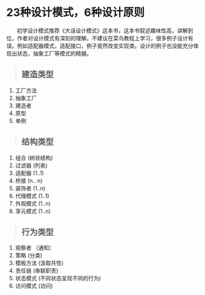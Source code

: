 # 23种设计模式，6种设计原则
&nbsp;&nbsp;&nbsp;&nbsp;&nbsp;&nbsp;&nbsp;初学设计模式推荐《大话设计模式》这本书，这本书叙述趣味性高，讲解到位，作者对设计模式有深刻的理解。不建议在菜鸟教程上学习，很多例子设计有误。例如适配器模式，适配接口，例子竟然改变实现类。设计的例子也没能充分体现出状态，抽象工厂等模式的精髓。
>## 建造类型
1. 工厂方法
2. 抽象工厂
3. 建造者
4. 原型
5. 单例
>## 结构类型
1. 组合 (树状结构)
2. 过滤器  (列表)
3. 适配器  (1..1)
4. 桥接  (n.. n)
5. 装饰者 (1..n)
6. 代理模式 (1..1)
7. 外观模式 (1..n)
8. 享元模式 (1..n)
>## 行为类型
1. 观察者 （通知）
2. 策略 (分类)
3. 模板方法 (汲取共性)
4. 责任链 (串联职责)
5. 状态模式 (不同状态呈现不同的行为)
6. 访问模式 (访问)

